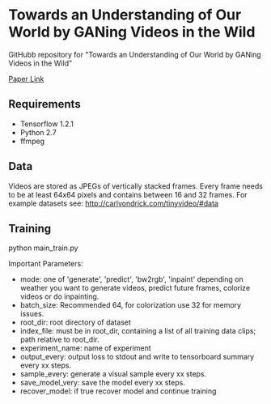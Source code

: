 Towards an Understanding of Our World by GANing Videos in the Wild
==================================================================

GitHubb repository for "Towards an Understanding of Our World by GANing Videos in the Wild" 

[Paper Link](https://github.com/bernhard2202/improved-video-gan/raw/master/paper/paper.pdf)


Requirements
------------
* Tensorflow 1.2.1
* Python 2.7
* ffmpeg

Data
----
Videos are stored as JPEGs of vertically stacked frames. Every frame needs to be at least 64x64 pixels and contains between 16 and 32 frames. 
For example datasets see: http://carlvondrick.com/tinyvideo/#data


Training
--------

python main_train.py 

Important Parameters:

* mode: one of 'generate', 'predict', 'bw2rgb', 'inpaint' depending on weather you want to generate videos, predict future frames, colorize videos or do inpainting.
* batch_size: Recommended 64, for colorization use 32 for memory issues. 
* root_dir: root directory of dataset
* index_file: must be in root_dir, containing a list of all training data clips; path relative to root_dir.
* experiment_name: name of experiment
* output_every: output loss to stdout and write to tensorboard summary every xx steps.
* sample_every: generate a visual sample every xx steps.
* save_model_very: save the model every xx steps.
* recover_model: if true recover model and continue training


